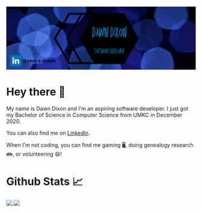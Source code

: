 ![Header](https://github.com/md56n/md56n/blob/main/Dawn%20Dixon.png)


# Hey there 👋

My name is Dawn Dixon and I'm an aspiring software developer. I just got my Bachelor of Science in Computer Science from UMKC in December 2020.

You can also find me on [LinkedIn](https://www.linkedin.com/in/dawn-s-dixon).

When I'm not coding, you can find me gaming 🖥️, doing genealogy research 👪, or volunteering 😄!

# Github Stats 📈
<a href="https://github.com/md56n/github-readme-stats">
  <img align="center" src="https://github-readme-stats.vercel.app/api/top-langs/?username=md56n&theme=algolia&langs_count=4" />
</a>
<a href="https://github.com/md56n/github-readme-stats">
  <img align="center" src="https://github-readme-stats.vercel.app/api?username=md56n&show_icons=true&theme=algolia&line_height=40" />
</a>



<!--
Here are some ideas to get you started:

- 🔭 I’m currently working on ...
- 👯 I’m looking to collaborate on ...
- 📫 How to reach me: ...
-->
